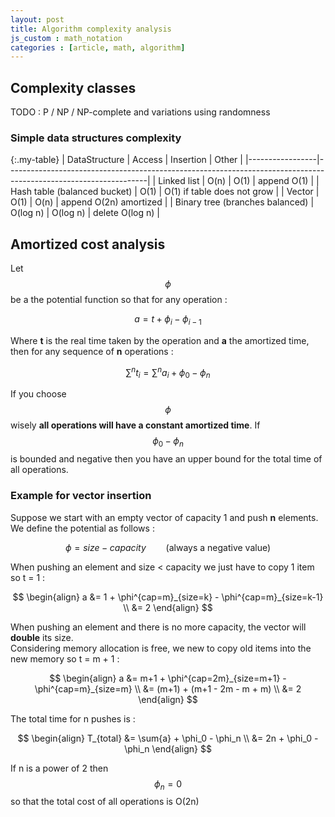 ```yaml
---
layout: post
title: Algorithm complexity analysis
js_custom : math_notation
categories : [article, math, algorithm]
---
```


## Complexity classes

TODO : P / NP / NP-complete and variations using randomness

### Simple data structures complexity

{:.my-table}
| DataStructure   | Access | Insertion | Other                                                                                      |
|-----------------|-----------------------------------------------------------------------------------------------------------------|
| Linked list                     | O(n)     | O(1)     | append O(1) |
| Hash table (balanced bucket)    | O(1)     | O(1) if table does not grow |
| Vector                          | O(1)     | O(n)     | append O(2n) amortized |
| Binary tree (branches balanced) | O(log n) | O(log n) | delete O(log n) |

## Amortized cost analysis

Let $$\phi$$ be a the potential function so that for any operation :

$$ a = t + \phi_i - \phi_{i-1} $$

Where **t** is the real time taken by the operation and **a** the amortized time, then for any sequence of **n** operations :

$$ \sum^n{t_i} = \sum^n{a_i} + \phi_0 - \phi_n $$

If you choose $$\phi$$ wisely **all operations will have a constant amortized time**. If $$\phi_0 - \phi_n$$ is bounded
and negative then you have an upper bound for the total time of all operations.

### Example for vector insertion

Suppose we start with an empty vector of capacity 1 and push **n** elements. We define the potential as follows :

$$ \phi = size - capacity \qquad\mbox{(always a negative value)}$$

When pushing an element and size < capacity we just have to copy 1 item so t = 1 :

$$ 
\begin{align}
a &= 1 + \phi^{cap=m}_{size=k} - \phi^{cap=m}_{size=k-1} \\
  &= 2 
\end{align}
$$

When pushing an element and there is no more capacity, the vector will **double** its size.  
Considering memory allocation is free, we new to copy old items into the new memory so t = m + 1 :

$$ 
\begin{align}
a &= m+1 + \phi^{cap=2m}_{size=m+1} - \phi^{cap=m}_{size=m} \\
  &= (m+1) + (m+1 - 2m - m + m) \\
  &= 2 
\end{align}
$$

The total time for n pushes is :

$$ 
\begin{align}
T_{total} &= \sum{a} + \phi_0 - \phi_n \\
          &= 2n + \phi_0 - \phi_n 
\end{align}
$$

If n is a power of 2 then $$\phi_n = 0$$ so that the total cost of all operations is O(2n)

